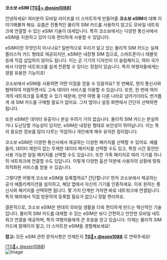 **코소보 eSIM [[TG💪+ @esim1088](https://t.me/s/esim1088)]**

안녕하세요! 여러분의 모바일 라이프를 더 스마트하게 만들어줄 **코소보 eSIM**에 대해 이야기해볼까 해요. 요즘은 전통적인 물리적 SIM 카드를 사용하지 않고도 모바일 네트워크에 연결할 수 있는 eSIM 기술이 대세입니다. 특히 코소보에서는 다양한 통신사에서 eSIM을 지원하고 있어 더욱 편리하게 사용할 수 있답니다.

eSIM이란 무엇인지 아시나요? 일반적으로 우리가 알고 있는 물리적 SIM 카드는 실제 플라스틱 카드 형태로 제공되지만, eSIM은 내장형 SIM 칩으로, 스마트폰이나 태블릿 등에 직접 삽입하지 않아도 됩니다. 이는 곧 기기의 디자인이 더 슬림해지고, 여러 국가에서 다양한 네트워크를 쉽게 전환할 수 있다는 장점이 있습니다. 특히 여행자들에게는 정말 유용한 기능이죠!

코소보에서 eSIM을 사용하면 어떤 이점을 얻을 수 있을까요? 첫 번째로, 현지 통신사와 협력하여 저렴하면서도 고속 데이터 서비스를 이용할 수 있습니다. 또한, 한 번에 여러 개의 네트워크를 등록할 수 있기 때문에, 만약 여행 중 다른 나라로 넘어가더라도 번거롭게 새 SIM 카드를 구매할 필요가 없어요. 그저 앱이나 설정 화면에서 간단히 선택하면 됩니다.

또한 eSIM은 데이터 유출이나 분실 우려가 거의 없습니다. 물리적 SIM 카드는 분실하거나 도난당할 가능성이 있지만, eSIM은 내장된 형태로 보안성이 뛰어납니다. 이는 특히 중요한 정보를 많이 다루는 직업이나 개인에게 매우 유익한 점이랍니다.

코소보 eSIM은 다양한 통신사에서 제공하는 다양한 패키지를 선택할 수 있어요. 예를 들어, 데이터 제한이 없는 무제한 데이터 패키지를 선택할 수도 있고, 특정 시간 동안만 사용 가능한 일일 패키지를 선택할 수도 있습니다. 또한 가족 패키지로 여러 기기를 하나의 네트워크에 연결할 수도 있답니다. 이렇게 다양한 옵션 덕분에 사용자의 상황에 맞춰 최적화된 서비스를 받을 수 있습니다.

그렇다면 어떻게 코소보 eSIM을 등록할까요? 간단합니다! 먼저 코소보에서 제공하는 공식 애플리케이션을 설치하고, 해당 앱에서 자신의 기기를 인증하세요. 이후 원하는 통신사와 패키지를 선택하면 됩니다. 몇 가지 단계만 거치면 바로 네트워크에 연결됩니다. 특히 해외에서 직접 방문하여 등록할 필요가 없으니 정말 편리하죠.

결론적으로, 코소보 eSIM은 현대의 모바일 생활을 더욱 편리하게 만드는 혁신적인 기술입니다. 물리적 SIM 카드를 대체할 수 있는 eSIM은 보다 간편하고 안전한 모바일 네트워크 연결을 제공하며, 특히 여행자들에게 큰 호응을 얻고 있습니다. 이제는 물리적 SIM 카드에 얽매이지 말고, 더 스마트한 eSIM을 경험해보세요!

**참고:** 모든 eSIM 관련 문의사항은 언제든지 **[TG💪+ @esim1088](https://t.me/s/esim1088)** 로 연락주세요!  

[[TG💪+ @esim1088](https://t.me/s/esim1088)]  
![Image](https://i.postimg.cc/Y0z9fWf4/image.png)
